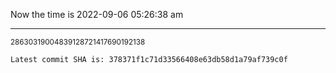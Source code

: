 Now the time is 2022-09-06 05:26:38 am

---

<small>28630319004839128721417690192138</small>

```txt
Latest commit SHA is: 378371f1c71d33566408e63db58d1a79af739c0f
```
